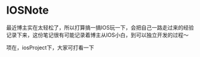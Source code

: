 # IOSNote
最近博主实在太轻松了，所以打算搞一搞IOS玩一下，会把自己一路走过来的经验记录下来，这份笔记很有可能记录着博主从IOS小白，到可以独立开发的过程～

项在，iosProject下，大家可打看一下

